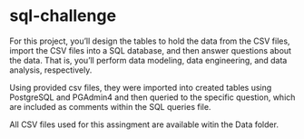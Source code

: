 # sql-challenge

For this project, you’ll design the tables to hold the data from the CSV files, import the CSV files into a SQL database, and then answer questions about the data. That is, you’ll perform data modeling, data engineering, and data analysis, respectively.

Using provided csv files, they were imported into created tables using PostgreSQL and PGAdmin4 and then queried to the specific question,
which are included as comments within the SQL queries file.

All CSV files used for this assingment are available witin the Data folder.
